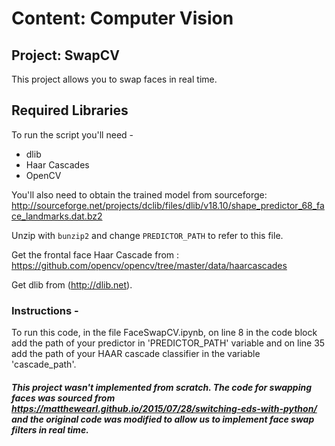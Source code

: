 # Content: Computer Vision
## Project: SwapCV

This project allows you to swap faces in real time.

## Required Libraries

To run the script you'll need -
* dlib 
* Haar Cascades 
* OpenCV 

You'll also need to obtain the trained model from sourceforge:
    http://sourceforge.net/projects/dclib/files/dlib/v18.10/shape_predictor_68_face_landmarks.dat.bz2
    
Unzip with `bunzip2` and change `PREDICTOR_PATH` to refer to this file.

Get the frontal face Haar Cascade from : https://github.com/opencv/opencv/tree/master/data/haarcascades

Get dlib from (http://dlib.net).

### Instructions -

To run this code, in the file FaceSwapCV.ipynb, on line 8 in the code block add the path of your predictor in 'PREDICTOR_PATH' variable and on line 35 add the path of your HAAR cascade classifier in the variable 'cascade_path'.

##### This project wasn't implemented from scratch. The code for swapping faces was sourced from https://matthewearl.github.io/2015/07/28/switching-eds-with-python/ and the original code was modified to allow us to implement face swap filters in real time.
